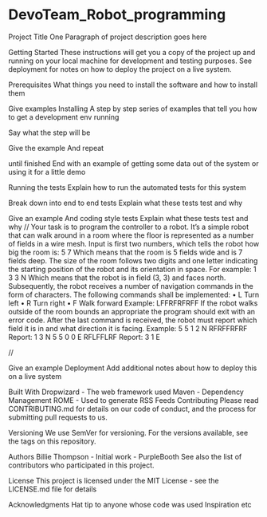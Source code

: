 # DevoTeam_Robot_programming

Project Title
One Paragraph of project description goes here

Getting Started
These instructions will get you a copy of the project up and running on your local machine for development and testing purposes. See deployment for notes on how to deploy the project on a live system.

Prerequisites
What things you need to install the software and how to install them

Give examples
Installing
A step by step series of examples that tell you how to get a development env running

Say what the step will be

Give the example
And repeat

until finished
End with an example of getting some data out of the system or using it for a little demo

Running the tests
Explain how to run the automated tests for this system

Break down into end to end tests
Explain what these tests test and why

Give an example
And coding style tests
Explain what these tests test and why
//
Your task is to program the controller to a robot. It’s a simple robot that can
walk around in a room where the floor is represented as a number of fields in a
wire mesh. Input is first two numbers, which tells the robot how big the room is:
5 7
Which means that the room is 5 fields wide and is 7 fields deep.
The size of the room follows two digits and one letter indicating the starting
position of the robot and its orientation in space. For example:
1
3 3 N
Which means that the robot is in field (3, 3) and faces north. Subsequently, the
robot receives a number of navigation commands in the form of characters. The
following commands shall be implemented:
• L Turn left
• R Turn right
• F Walk forward
Example:
LFFRFRFRFF
If the robot walks outside of the room bounds an appropriate the program should
exit with an error code.
After the last command is received, the robot must report which field it is in
and what direction it is facing.
Example:
5 5
1 2 N
RFRFFRFRF
Report: 1 3 N
5 5
0 0 E
RFLFFLRF
Report: 3 1 E

//





Give an example
Deployment
Add additional notes about how to deploy this on a live system

Built With
Dropwizard - The web framework used
Maven - Dependency Management
ROME - Used to generate RSS Feeds
Contributing
Please read CONTRIBUTING.md for details on our code of conduct, and the process for submitting pull requests to us.

Versioning
We use SemVer for versioning. For the versions available, see the tags on this repository.

Authors
Billie Thompson - Initial work - PurpleBooth
See also the list of contributors who participated in this project.

License
This project is licensed under the MIT License - see the LICENSE.md file for details

Acknowledgments
Hat tip to anyone whose code was used
Inspiration
etc
